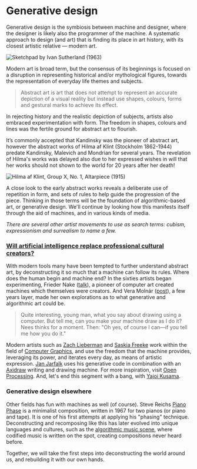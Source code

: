 # Generative design

Generative design is the symbiosis between machine and designer, where the designer is likely also the programmer of the machine. A systematic approach to design \(and art\) that is finding its place in art history, with its closest artistic relative — modern art. 

![Sketchpad by Ivan Sutherland \(1963\)](https://bimaplus.org/wp-content/uploads/2018/12/ImageToNews_Sketchpad-01.png)

Modern art is broad term, but the consensus of its beginnings is focused on a disruption in representing historical and/or mythological figures, towards the representation of everyday life themes and subjects. 

> Abstract art is art that does not attempt to represent an accurate depiction of a visual reality but instead use shapes, colours, forms and gestural marks to achieve its effect.

In rejecting history and the realistic depiction of subjects, artists also embraced experimentation with form. The freedom in shapes, colours and lines was the fertile ground for abstract art to flourish.

It’s commonly accepted that Kandinsky was the pioneer of abstract art, however the abstract works of Hilma af Klint \(Stockholm 1862-1944\) predate Kandinsky, Malevich and Mondrian for several years. The revelation of Hilma's works was delayed also due to her expressed wishes in will that her works should not shown to the world for 20 years after her death!

![Hilma af Klint, Group X, No. 1, Altarpiece \(1915\)](https://www.theparisreview.org/blog/wp-content/uploads/2018/10/gen-press_hilmaafklint_groupxno.1.jpg)

A close look to the early abstract works reveals a deliberate use of repetition in form, and sets of rules to help guide the progression of the piece. Thinking in those terms will be the foundation of algorithmic-based art, or generative design. We'll continue by looking how this manifests itself through the aid of machines, and in various kinds of media.

_There are several other artist movements to use as search terms: cubism, expressionism and surrealism to name a few._

### [Will artificial intelligence replace professional cultural creators?](https://strelkamag.com/en/article/lev-manovich-ai-aesthetics)

With modern tools many have been tempted to further understand abstract art, by deconstructing it so much that a machine can follow its rules. Where does the human begin and machine end? In the sixties artists began experimenting, Frieder Nake \([talk](https://www.youtube.com/watch?v=x-qAPvYdXgM)\), a pioneer of computer art created machines which themselves were creators. And Vera Molnár \([post](https://medium.com/@xuetingzhang313/re-code-vera-moln%C3%A1rs-interruptions-b6dc9765eae5)\), a few years layer, made her own explorations as to what generative and algorithmic art could be.

> Quite interesting, young man, what you say about drawing using a computer. But tell me, can you make your machine draw as I do it? Nees thinks for a moment. Then: "Oh yes, of course I can—if you tell me how you do it."

Modern artists such as [Zach Lieberman](https://www.instagram.com/zach.lieberman/) and [Saskia Freeke](https://www.instagram.com/sasj_nl/) work within the field of [Computer Graphics](https://www.e-flux.com/architecture/becoming-digital/248077/some-notes-on-making-images-with-computers/), and use the freedom that the machine provides, leveraging its power, and iterates every day, as means of artistic expression. [Jan Jarfalk](https://www.instagram.com/janjarfalk/) uses his generative code in combination with an [Axidraw](https://axidraw.com/) writing and drawing machine. For more inspiration, visit [Open Processing](https://www.openprocessing.org/). And, let's end this segment with a bang, with [Yajoi Kusama](https://www.artnews.com/wp-content/uploads/2019/01/kusama-portrait4.jpg).

### Generative design elsewhere

Other fields has fun with machines as well \(of course\). Steve Reichs [Piano Phase](https://www.youtube.com/watch?v=gobDFubBiRg) is a minimalist composition, written in 1967 for two pianos \(or piano and tape\). It is one of his first attempts at applying his "phasing" technique. Deconstructing and recomposing like this has later evolved into unique languages and cultures, such as the [algorithmic music scene](https://youtu.be/CSQ8npnlk0I), where codified music is written on the spot, creating compositions never heard before.

Together, we will take the first steps into deconstructing the world around us, and rebuilding it with our own hands.

